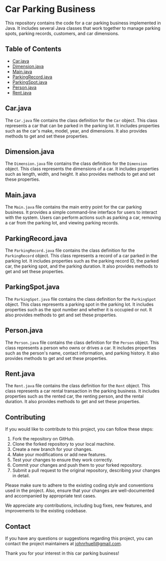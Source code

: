 # Car Parking Business

This repository contains the code for a car parking business implemented in Java. It includes several Java classes that work together to manage parking spots, parking records, customers, and car dimensions.

## Table of Contents

- [Car.java](#carjava)
- [Dimension.java](#dimensionjava)
- [Main.java](#mainjava)
- [ParkingRecord.java](#parkingrecordjava)
- [ParkingSpot.java](#parkingspotjava)
- [Person.java](#personjava)
- [Rent.java](#rentjava)

## Car.java

The `Car.java` file contains the class definition for the `Car` object. This class represents a car that can be parked in the parking lot. It includes properties such as the car's make, model, year, and dimensions. It also provides methods to get and set these properties.

## Dimension.java

The `Dimension.java` file contains the class definition for the `Dimension` object. This class represents the dimensions of a car. It includes properties such as length, width, and height. It also provides methods to get and set these properties.

## Main.java

The `Main.java` file contains the main entry point for the car parking business. It provides a simple command-line interface for users to interact with the system. Users can perform actions such as parking a car, removing a car from the parking lot, and viewing parking records.

## ParkingRecord.java

The `ParkingRecord.java` file contains the class definition for the `ParkingRecord` object. This class represents a record of a car parked in the parking lot. It includes properties such as the parking record ID, the parked car, the parking spot, and the parking duration. It also provides methods to get and set these properties.

## ParkingSpot.java

The `ParkingSpot.java` file contains the class definition for the `ParkingSpot` object. This class represents a parking spot in the parking lot. It includes properties such as the spot number and whether it is occupied or not. It also provides methods to get and set these properties.

## Person.java

The `Person.java` file contains the class definition for the `Person` object. This class represents a person who owns or drives a car. It includes properties such as the person's name, contact information, and parking history. It also provides methods to get and set these properties.

## Rent.java

The `Rent.java` file contains the class definition for the `Rent` object. This class represents a car rental transaction in the parking business. It includes properties such as the rented car, the renting person, and the rental duration. It also provides methods to get and set these properties.

## Contributing

If you would like to contribute to this project, you can follow these steps:

1. Fork the repository on GitHub.
2. Clone the forked repository to your local machine.
3. Create a new branch for your changes.
4. Make your modifications or add new features.
5. Test your changes to ensure they work correctly.
6. Commit your changes and push them to your forked repository.
7. Submit a pull request to the original repository, describing your changes in detail.

Please make sure to adhere to the existing coding style and conventions used in the project. Also, ensure that your changes are well-documented and accompanied by appropriate test cases.

We appreciate any contributions, including bug fixes, new features, and improvements to the existing codebase.

## Contact

If you have any questions or suggestions regarding this project, you can contact the project maintainers at [johnrhuell@gmail.com](mailto:johnrhuell@gmail.com).

Thank you for your interest in this car parking business!
